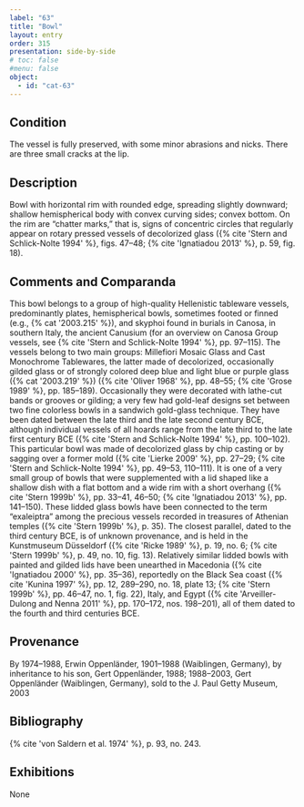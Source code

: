 ```yaml
---
label: "63"
title: "Bowl"
layout: entry
order: 315
presentation: side-by-side
# toc: false
#menu: false 
object:
  - id: "cat-63"
---
```


## Condition

The vessel is fully preserved, with some minor abrasions and nicks. There are three small cracks at the lip.

## Description

Bowl with horizontal rim with rounded edge, spreading slightly downward; shallow hemispherical body with convex curving sides; convex bottom. On the rim are “chatter marks,” that is, signs of concentric circles that regularly appear on rotary pressed vessels of decolorized glass ({% cite 'Stern and Schlick-Nolte 1994' %}, figs. 47–48; {% cite 'Ignatiadou 2013' %}, p. 59, fig. 18).

## Comments and Comparanda

This bowl belongs to a group of high-quality Hellenistic tableware vessels, predominantly plates, hemispherical bowls, sometimes footed or finned (e.g., {% cat '2003.215' %}), and skyphoi found in burials in Canosa, in southern Italy, the ancient Canusium (for an overview on Canosa Group vessels, see {% cite 'Stern and Schlick-Nolte 1994' %}, pp. 97–115). The vessels belong to two main groups: Millefiori Mosaic Glass and Cast Monochrome Tablewares, the latter made of decolorized, occasionally gilded glass or of strongly colored deep blue and light blue or purple glass ({% cat '2003.219' %}) ({% cite 'Oliver 1968' %}, pp. 48–55; {% cite 'Grose 1989' %}, pp. 185–189). Occasionally they were decorated with lathe-cut bands or grooves or gilding; a very few had gold-leaf designs set between two fine colorless bowls in a sandwich gold-glass technique. They have been dated between the late third and the late second century BCE, although individual vessels of all hoards range from the late third to the late first century BCE ({% cite 'Stern and Schlick-Nolte 1994' %}, pp. 100–102). This particular bowl was made of decolorized glass by chip casting or by sagging over a former mold ({% cite 'Lierke 2009' %}, pp. 27–29; {% cite 'Stern and Schlick-Nolte 1994' %}, pp. 49–53, 110–111). It is one of a very small group of bowls that were supplemented with a lid shaped like a shallow dish with a flat bottom and a wide rim with a short overhang ({% cite 'Stern 1999b' %}, pp. 33–41, 46–50; {% cite 'Ignatiadou 2013' %}, pp. 141–150). These lidded glass bowls have been connected to the term “exaleiptra” among the precious vessels recorded in treasures of Athenian temples ({% cite 'Stern 1999b' %}, p. 35). The closest parallel, dated to the third century BCE, is of unknown provenance, and is held in the Kunstmuseum Düsseldorf ({% cite 'Ricke 1989' %}, p. 19, no. 6; {% cite 'Stern 1999b' %}, p. 49, no. 10, fig. 13). Relatively similar lidded bowls with painted and gilded lids have been unearthed in Macedonia ({% cite 'Ignatiadou 2000' %}, pp. 35–36), reportedly on the Black Sea coast ({% cite 'Kunina 1997' %}, pp. 12, 289–290, no. 18, plate 13; {% cite 'Stern 1999b' %}, pp. 46–47, no. 1, fig. 22), Italy, and Egypt ({% cite 'Arveiller-Dulong and Nenna 2011' %}, pp. 170–172, nos. 198–201), all of them dated to the fourth and third centuries BCE.

## Provenance

By 1974–1988, Erwin Oppenländer, 1901–1988 (Waiblingen, Germany), by inheritance to his son, Gert Oppenländer, 1988; 1988–2003, Gert Oppenländer (Waiblingen, Germany), sold to the J. Paul Getty Museum, 2003

## Bibliography

{% cite 'von Saldern et al. 1974' %}, p. 93, no. 243.

## Exhibitions

None